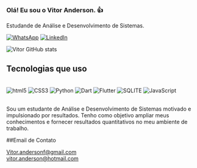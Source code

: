 ### Olá! Eu sou o Vitor Anderson. 👍<br/>
Estudande de Análise e Desenvolvimento de Sistemas.<br/>

[![WhatsApp](https://img.shields.io/badge/WhatsApp-25D366?style=for-the-badge&logo=whatsapp&logoColor=white)](https://wa.me//5511956654601?text=Ola%20Vitor)
[![LinkedIn](https://img.shields.io/badge/LinkedIn-0077B5?style=for-the-badge&logo=linkedin&logoColor=white)](https://www.linkedin.com/in/vitor-anderson-38aa9a26b/)

![Vitor GitHub stats](https://github-readme-stats.vercel.app/api?username=devitor&show_icons=true&theme=dracula)

## Tecnologias que uso

<div style="display: inline_block"><br/>
  <img align="center" alt=" html5" src="https://img.shields.io/badge/HTML5-E34F26?style=for-the-badge&logo=html5&logoColor=white">
  <img align="center" alt=" CSS3" src="https://img.shields.io/badge/CSS3-1572B6?style=for-the-badge&logo=css3&logoColor=white">
  <img align="center" alt=" Python" src="https://img.shields.io/badge/Python-14354C?style=for-the-badge&logo=python&logoColor=white">
  <img align="center" alt=" Dart" src="https://img.shields.io/badge/Dart-0175C2?style=for-the-badge&logo=dart&logoColor=white">
  <img align="center" alt=" Flutter" src="https://img.shields.io/badge/Flutter-02569B?style=for-the-badge&logo=flutter&logoColor=white">
  <img align="center" alt=" SQLITE" src="https://img.shields.io/badge/SQLite-07405E?style=for-the-badge&logo=sqlite&logoColor=white">
  <img align="center" alt=" JavaScript" src="https://img.shields.io/badge/JavaScript-323330?style=for-the-badge&logo=javascript&logoColor=F7DF1E">
</div><br/>

Sou um estudante de Análise e Desenvolvimento de Sistemas motivado e impulsionado por resultados. Tenho como objetivo ampliar meus conhecimentos e fornecer resultados quantitativos no meu ambiente de trabalho.

##Email de Contato

Vitor.andersonf@gmail.com <br/>
vitor.anderson@hotmail.com
